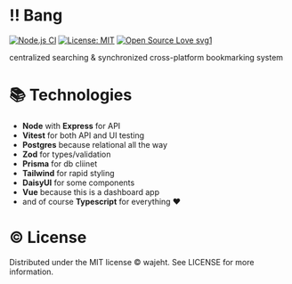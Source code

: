 # ‼️ Bang

[![Node.js CI](https://github.com/wajeht/bang/actions/workflows/ci.yml/badge.svg?branch=main)](https://github.com/wajeht/bang/actions/workflows/ci.yml) [![License: MIT](https://img.shields.io/badge/License-MIT-blue.svg)](https://opensource.org/licenses/ISC) [![Open Source Love svg1](https://badges.frapsoft.com/os/v1/open-source.svg?v=103)](https://github.com/wajeht/bang)

centralized searching & synchronized cross-platform bookmarking system

# 📚 Technologies

- **Node** with **Express** for API
- **Vitest** for both API and UI testing
- **Postgres** because relational all the way
- **Zod** for types/validation
- **Prisma** for db cliinet
- **Tailwind** for rapid styling
- **DaisyUI** for some components
- **Vue** because this is a dashboard app
- and of course **Typescript** for everything ❤️

# © License

Distributed under the MIT license © wajeht. See LICENSE for more information.
